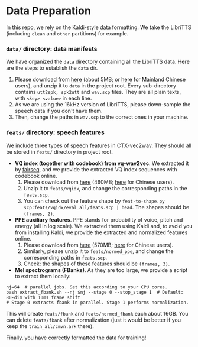 # Data Preparation
In this repo, we rely on the Kaldi-style data formatting. 
We take the LibriTTS (including `clean` and `other` partitions) for example.

### `data/` directory: data manifests
We have organized the `data` directory containing all the LibriTTS data. Here are the steps to establish the `data` dir.
1. Please download from [here](https://huggingface.co/datasets/cantabile-kwok/libritts-all-kaldi-data/resolve/main/data.zip) (about 5MB; or [here](https://www.modelscope.cn/api/v1/datasets/CantabileKwok/libritts-all-kaldi-data/repo?Revision=master&FilePath=data.zip) for Mainland Chinese users), and unzip it to `data` in the project root. Every sub-directory contains `utt2spk, spk2utt` and `wav.scp` files. They are all plain texts, with `<key> <value>` in each line.
2. As we are using the 16kHz version of LibriTTS, please down-sample the speech data if you don't have them. 
3. Then, change the paths in `wav.scp` to the correct ones in your machine.

### `feats/` directory: speech features
We include three types of speech features in CTX-vec2wav. They should all be stored in `feats/` directory in project root.
* **VQ index (together with codebook) from vq-wav2vec**. We extracted it by [fairseq](https://github.com/facebookresearch/fairseq/tree/main/examples/wav2vec#vq-wav2vec), 
and we provide the extracted VQ index sequences with codebook online.
  1. Please download from [here](https://huggingface.co/datasets/cantabile-kwok/libritts-all-kaldi-data/resolve/main/vqidx.zip) (460MB; [here](https://www.modelscope.cn/api/v1/datasets/CantabileKwok/libritts-all-kaldi-data/repo?Revision=master&FilePath=vqidx.zip) for Chinese users).
  2. Unzip it to `feats/vqidx`, and change the corresponding paths in the `feats.scp`. 
  3. You can check out the feature shape by `feat-to-shape.py scp:feats/vqidx/eval_all/feats.scp | head`. The shapes should be `(frames, 2)`.
* **PPE auxiliary features**. PPE stands for probability of voice, pitch and energy (all in log scale). We extracted them using Kaldi and, to avoid you from installing Kaldi, we provide the extracted and normalized features online.
  1. Please download from [here](https://huggingface.co/datasets/cantabile-kwok/libritts-all-kaldi-data/resolve/main/normed_ppe.zip) (570MB; [here](https://www.modelscope.cn/api/v1/datasets/CantabileKwok/libritts-all-kaldi-data/repo?Revision=master&FilePath=normed_ppe.zip) for Chinese users).
  2. Similarly, please unzip it to `feats/normed_ppe`, and change the corresponding paths in `feats.scp`. 
  3. Check: the shapes of these features should be `(frames, 3)`.
* **Mel spectrograms (FBanks)**. As they are too large, we provide a script to extract them locally:
```shell
nj=64  # parallel jobs. Set this according to your CPU cores.
bash extract_fbank.sh --nj $nj --stage 0 --stop_stage 1  # Default: 80-dim with 10ms frame shift
# Stage 0 extracts fbank in parallel. Stage 1 performs normalization.
```
This will create `feats/fbank` and `feats/normed_fbank` each about 16GB. You can delete `feats/fbank` after normalization (just it would be better if you keep the `train_all/cmvn.ark` there).

[//]: # (After having the three types of features, run the following to concatenate these features to form the 85-dim input to the model:)

[//]: # (```shell)

[//]: # (nj=64)

[//]: # (bash dump_feats.sh --nj $nj)

[//]: # (```)

[//]: # (This will create `feats/dump` and write `feats.scp` in each of the `data` sub-directories. See `exp/dump_feats` for logs. )

[//]: # (As this will create a copy of all the features above, you may delete the rest if you need &#40;**but keep the `feats/vqidx/codebook.npy` safe!**&#41;.)

Finally, you have correctly formatted the data for training!

